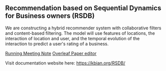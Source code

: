## Recommendation based on Sequential Dynamics for Business owners (RSDB)
We are constructing a hybrid recommender system with collaborative filters and content-based filtering. The model will use features of locations, the interaction of location and user, and the temporal evolution of the interaction to predict a user's rating of a business.     

[Running Meeting Note](https://docs.google.com/document/d/1wip-kDJHyLVldHFIrES-p2NLOI2Qk7_ww8qfhiIvoc4/edit?usp=sharing)
[Overleaf Paper editor](https://www.overleaf.com/project/6747b9894eb6b872537547be)

Visit documentation website here: https://kbian.org/RSDB/
